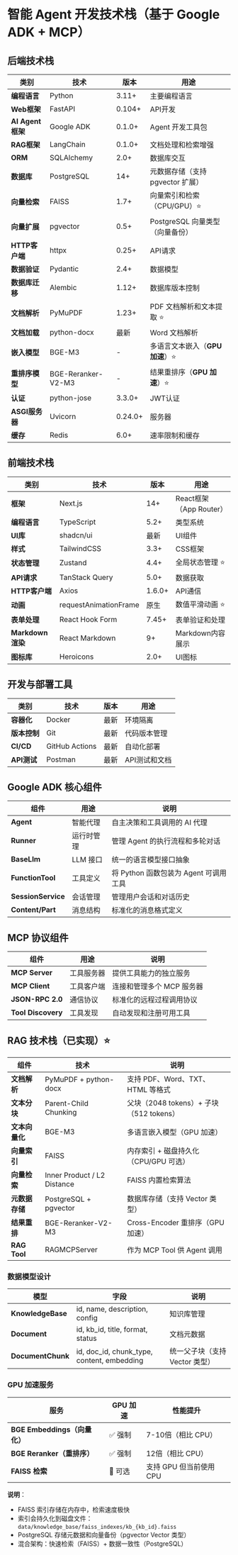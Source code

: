 # 智能 Agent 开发技术栈（基于 Google ADK + MCP）

## 后端技术栈

| 类别 | 技术 | 版本 | 用途 |
|------|------|------|------|
| **编程语言** | Python | 3.11+ | 主要编程语言 |
| **Web框架** | FastAPI | 0.104+ | API开发 |
| **AI Agent框架** | Google ADK | 0.1.0+ | Agent 开发工具包 |
| **RAG框架** | LangChain | 0.1.0+ | 文档处理和检索增强 |
| **ORM** | SQLAlchemy | 2.0+ | 数据库交互 |
| **数据库** | PostgreSQL | 14+ | 元数据存储（支持 pgvector 扩展） |
| **向量检索** | FAISS | 1.7+ | 向量索引和检索（CPU/GPU）⭐ |
| **向量扩展** | pgvector | 0.5+ | PostgreSQL 向量类型（向量备份） |
| **HTTP客户端** | httpx | 0.25+ | API请求 |
| **数据验证** | Pydantic | 2.4+ | 数据模型 |
| **数据库迁移** | Alembic | 1.12+ | 数据库版本控制 |
| **文档解析** | PyMuPDF | 1.23+ | PDF 文档解析和文本提取 ⭐ |
| **文档加载** | python-docx | 最新 | Word 文档解析 |
| **嵌入模型** | BGE-M3 | - | 多语言文本嵌入（**GPU 加速**）⭐ |
| **重排序模型** | BGE-Reranker-V2-M3 | - | 结果重排序（**GPU 加速**）⭐ |
| **认证** | python-jose | 3.3.0+ | JWT认证 |
| **ASGI服务器** | Uvicorn | 0.24.0+ | 服务器 |
| **缓存** | Redis | 6.0+ | 速率限制和缓存 |

## 前端技术栈

| 类别 | 技术 | 版本 | 用途 |
|------|------|------|------|
| **框架** | Next.js | 14+ | React框架（App Router）|
| **编程语言** | TypeScript | 5.2+ | 类型系统 |
| **UI库** | shadcn/ui | 最新 | UI组件 |
| **样式** | TailwindCSS | 3.3+ | CSS框架 |
| **状态管理** | Zustand | 4.4+ | 全局状态管理 ⭐ |
| **API请求** | TanStack Query | 5.0+ | 数据获取 |
| **HTTP客户端** | Axios | 1.6.0+ | API通信 |
| **动画** | requestAnimationFrame | 原生 | 数值平滑动画 ⭐ |
| **表单处理** | React Hook Form | 7.45+ | 表单验证和处理 |
| **Markdown渲染** | React Markdown | 9+ | Markdown内容展示 |
| **图标库** | Heroicons | 2.0+ | UI图标 |

## 开发与部署工具

| 类别 | 技术 | 版本 | 用途 |
|------|------|------|------|
| **容器化** | Docker | 最新 | 环境隔离 |
| **版本控制** | Git | 最新 | 代码版本管理 |
| **CI/CD** | GitHub Actions | 最新 | 自动化部署 |
| **API测试** | Postman | 最新 | API测试和文档 |

## Google ADK 核心组件

| 组件 | 用途 | 说明 |
|------|------|------|
| **Agent** | 智能代理 | 自主决策和工具调用的 AI 代理 |
| **Runner** | 运行时管理 | 管理 Agent 的执行流程和多轮对话 |
| **BaseLlm** | LLM 接口 | 统一的语言模型接口抽象 |
| **FunctionTool** | 工具定义 | 将 Python 函数包装为 Agent 可调用工具 |
| **SessionService** | 会话管理 | 管理用户会话和对话历史 |
| **Content/Part** | 消息结构 | 标准化的消息格式定义 |

## MCP 协议组件

| 组件 | 用途 | 说明 |
|------|------|------|
| **MCP Server** | 工具服务器 | 提供工具能力的独立服务 |
| **MCP Client** | 工具客户端 | 连接和管理多个 MCP 服务器 |
| **JSON-RPC 2.0** | 通信协议 | 标准化的远程过程调用协议 |
| **Tool Discovery** | 工具发现 | 自动发现和注册可用工具 |

## RAG 技术栈（已实现）⭐

| 组件 | 技术 | 说明 |
|------|------|------|
| **文档解析** | PyMuPDF + python-docx | 支持 PDF、Word、TXT、HTML 等格式 |
| **文本分块** | Parent-Child Chunking | 父块（2048 tokens）+ 子块（512 tokens） |
| **文本向量化** | BGE-M3 | 多语言嵌入模型（GPU 加速） |
| **向量索引** | FAISS | 内存索引 + 磁盘持久化（CPU/GPU 可选） |
| **向量检索** | Inner Product / L2 Distance | FAISS 内置检索算法 |
| **元数据存储** | PostgreSQL + pgvector | 数据库存储（支持 Vector 类型） |
| **结果重排** | BGE-Reranker-V2-M3 | Cross-Encoder 重排序（GPU 加速） |
| **RAG Tool** | RAGMCPServer | 作为 MCP Tool 供 Agent 调用 |

### 数据模型设计

| 模型 | 字段 | 说明 |
|------|------|------|
| **KnowledgeBase** | id, name, description, config | 知识库管理 |
| **Document** | id, kb_id, title, format, status | 文档元数据 |
| **DocumentChunk** | id, doc_id, chunk_type, content, embedding | 统一父子块（支持 Vector 类型） |

### GPU 加速服务

| 服务 | GPU 加速 | 性能提升 |
|------|----------|----------|
| **BGE Embeddings（向量化）** | ✅ 强制 | 7-10倍（相比 CPU） |
| **BGE Reranker（重排序）** | ✅ 强制 | 12倍（相比 CPU） |
| **FAISS 检索** | 🔄 可选 | 支持 GPU 但当前使用 CPU |

**说明**：
- FAISS 索引存储在内存中，检索速度极快
- 索引会持久化到磁盘文件：`data/knowledge_base/faiss_indexes/kb_{kb_id}.faiss`
- PostgreSQL 存储元数据和向量备份（pgvector Vector 类型）
- 混合架构：快速检索（FAISS）+ 数据一致性（PostgreSQL）
